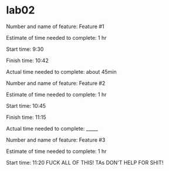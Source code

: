 # lab02

Number and name of feature: Feature #1

Estimate of time needed to complete: 1 hr

Start time: 9:30

Finish time: 10:42

Actual time needed to complete: about 45min

Number and name of feature: Feature #2

Estimate of time needed to complete: 1 hr

Start time: 10:45

Finish time: 11:15

Actual time needed to complete: _____

Number and name of feature: Feature #3

Estimate of time needed to complete: 1 hr

Start time: 11:20
FUCK ALL OF THIS! TAs DON'T HELP FOR SHIT!
